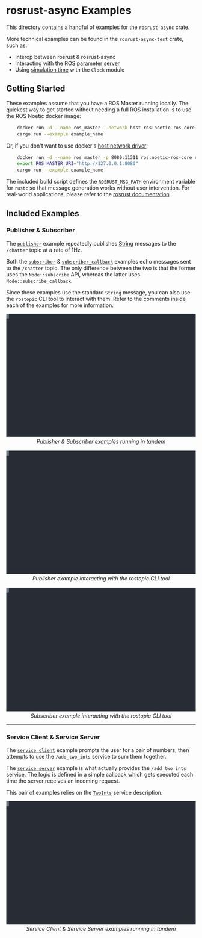 # rosrust-async Examples

This directory contains a handful of examples for the `rosrust-async` crate. 

More technical examples can be found in the `rosrust-async-test` crate, such as: 
* Interop between rosrust & rosrust-async
* Interacting with the ROS [parameter server](https://wiki.ros.org/Parameter%20Server)
* Using [simulation time](https://wiki.ros.org/Clock#Using_Simulation_Time_from_the_.2Fclock_Topic) with the `Clock` module


## Getting Started

These examples assume that you have a ROS Master running locally. The quickest way to get started without needing a full ROS installation is to use the ROS Noetic docker image:

```bash
    docker run -d --name ros_master --network host ros:noetic-ros-core roscore
    cargo run --example example_name
```

Or, if you don't want to use docker's [host network driver](https://docs.docker.com/engine/network/drivers/host/):

```bash
    docker run -d --name ros_master -p 8080:11311 ros:noetic-ros-core roscore
    export ROS_MASTER_URI="http://127.0.0.1:8080"
    cargo run --example example_name
```

The included build script defines the `ROSRUST_MSG_PATH` environment variable for `rustc` so that message generation works without user intervention. For real-world applications, please refer to the [rosrust documentation](https://github.com/adnanademovic/rosrust?tab=readme-ov-file#message-generation).


## Included Examples
### Publisher & Subscriber
The [`publisher`](publisher.rs) example repeatedly publishes [String](https://docs.ros.org/en/melodic/api/std_msgs/html/msg/String.html) messages to the `/chatter` topic at a rate of 1Hz.

Both the [`subscriber`](subscriber.rs) & [`subscriber_callback`](subscriber_callback.rs) examples echo messages sent to the `/chatter` topic. The only difference between the two is that the former uses the `Node::subscribe` API, whereas the latter uses `Node::subscribe_callback`.

Since these examples use the standard `String` message, you can also use the `rostopic` CLI tool to interact with them. 
Refer to the comments inside each of the examples for more information.

<div class="term_demo">
    <div>
        <img src="./assets/example-pubsub.svg">
            <br>
            <i>Publisher & Subscriber examples running in tandem</i>
    </div>
    <div>
        <img src="./assets/example-pub-rostopic.svg">
        <br>
        <i>Publisher example interacting with the rostopic CLI tool</i>
    </div>
    <div>
        <img src="./assets/example-sub-rostopic.svg">
        <br>
        <i>Subscriber example interacting with the rostopic CLI tool</i>
    </div>
</div>


---

### Service Client & Service Server
The [`service_client`](service_client.rs) example prompts the user for a pair of numbers, then attempts to use the `/add_two_ints` service to sum them together. 

The [`service_server`](service_server.rs) example is what actually provides the `/add_two_ints` service. The logic is defined in a simple callback which gets executed each time the server receives an incoming request.

This pair of examples relies on the [`TwoInts`](std_msgs/srv/TwoInts.srv) service description.

<div class="term_demo">
    <div>
        <img src="./assets/example-svcpair.svg">
            <br>
            <i>Service Client & Service Server examples running in tandem</i>
    </div>
</div>

<style>
.term_demo {
	display: flex;
	flex-wrap: wrap;
    gap: 1rem;
    justify-content: flex-start | space-evenly;
}

.term_demo div{
    text-align: center;
    align-self: center;
}
</style>